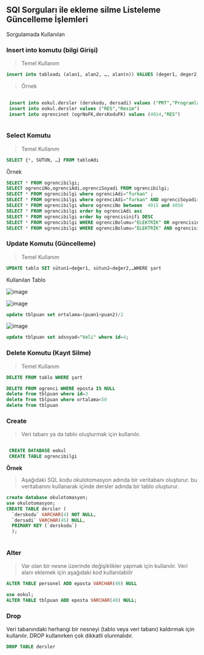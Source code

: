 ## SQl Sorguları ile ekleme silme Listeleme Güncelleme İşlemleri ##
Sorgulamada Kullanılan 

### Insert into komutu (bilgi Girişi) ### 

> Temel Kullanım

```sql
insert into tabloadı (alan1, alan2, …, alan(n)) VALUES (deger1, deger2, …, deger(n))
```

> Örnek

```sql
 
 insert into eokul.dersler (derskodu, dersadi) values ("PRT","Programlama temelleri")
 insert into eokul.dersler values ("RES","Resim")
 insert into ogrencinot (ogrNoFK,dersKoduFK) values (4014,"RES")
 
 ```
 
### Select Komutu ###


> Temel Kullanım

```sql
SELECT {*, SÜTUN, …} FROM tabloAdı
```


Örnek

```sql
SELECT * FROM ogrencibilgi;
SELECT ogrenciNo,ogrenciAdi,ogrenciSoyadi FROM ogrencibilgi;
SELECT * FROM ogrencibilgi where ogrenciAdi="furkan" ;
SELECT * FROM ogrencibilgi where ogrenciAdi="furkan" AND ogrenciSoyadi="COŞKUN"  ;
SELECT * FROM ogrencibilgi where ogrenciNo between  4015 and 4050
SELECT * FROM ogrencibilgi order by ogrenciAdi asc
SELECT * FROM ogrencibilgi order by ogrencisinifi DESC
SELECT * FROM ogrencibilgi WHERE ogrenciBolumu="ELEKTRİK" OR ogrencisinifi>10
SELECT * FROM ogrencibilgi WHERE ogrenciBolumu="ELEKTRİK" AND ogrencisinifi>10
```

### Update Komutu (Güncelleme) ###

> Temel Kullanım

```sql
UPDATE tablo SET sütun1=değer1, sütun2=değer2,…WHERE şart
```


Kullanılan Tablo

![image](https://user-images.githubusercontent.com/28144917/165227623-883c19e2-c693-46a9-ac38-1591d7c9ee9d.png)

![image](https://user-images.githubusercontent.com/28144917/165228726-cbf0c1dd-adf3-42d6-ab55-f1ac35c44673.png)
```sql
update tblpuan set ortalama=(puan1+puan2)/2 
```
![image](https://user-images.githubusercontent.com/28144917/165228683-08112047-ef57-4831-a9e2-748e06feff02.png)
```sql
update tblpuan set adsoyad="Veli" where id=4; 
```


### Delete Komutu (Kayıt Silme) ###


> Temel Kullanım

```sql
DELETE FROM tablo WHERE şart
```

```sql
DELETE FROM ogrenci WHERE eposta IS NULL
delete from tblpuan where id=3
delete from tblpuan where ortalama<50
delete from tblpuan 
```


### Create ###
> Veri tabanı ya da tablo oluşturmak için kullanılır.

```sql

 CREATE DATABASE eokul
 CREATE TABLE ogrencibilgi


```

**Örnek**
> Aşağıdaki SQL kodu okulotomasyon adında bir veritabanı oluşturur. bu veritabanını kullanarak içinde dersler adında bir tablo oluşturur.
```sql
create database okulotomasyon;
use okulotomasyon;
CREATE TABLE dersler (
  `derskodu` VARCHAR(4) NOT NULL,
  `dersadi` VARCHAR(45) NULL,
  PRIMARY KEY (`derskodu`)
  );
  
  ```
  
### Alter ###
> Var olan bir nesne üzerinde değişiklikler yapmak için kullanılır. Veri alanı eklemek için aşağıdaki kod 
kullanılabilir


```sql
ALTER TABLE personel ADD eposta VARCHAR(40) NULL
```
```sql
use eokul;
ALTER TABLE tblpuan ADD eposta VARCHAR(40) NULL;
```

### Drop ###

Veri tabanındaki herhangi bir nesneyi (tablo veya veri tabanı) kaldırmak için kullanılır. DROP kullanırken 
çok dikkatli olunmalıdır.

```sql
DROP TABLE dersler
```
